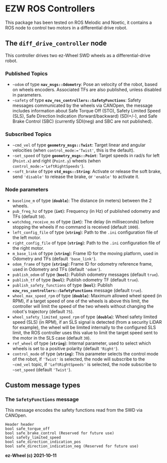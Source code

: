 # EZW ROS Controllers

This package has been tested on ROS Melodic and Noetic, it contains a ROS node to control two motors in a differential drive robot.


## The `diff_drive_controller` node

This controller drives two ez-Wheel SWD wheels as a differential-drive robot.


### Published Topics 

- `~odom` of type **`nav_msgs::Odometry`**: Pose an velocity of the robot, based on wheels encoders. Associated TFs are also published, unless disabled in parameters.
- `~safety` of type **`ezw_ros_controllers::SafetyFunctions`**: Safety messages communicated by the wheels via CANOpen, the message includes information about Safe Torque Off (STO), Safety Limited Speed (SLS), Safe Direction Indication (forward/backward) (SDI+/-), and Safe Brake Control (SBC) (currently SDI(neg) and SBC are not published).


### Subscribed Topics 

- `~cmd_vel` of type **`geometry_msgs::Twist`**: Target linear and angular velocities (when `control_mode:='Twist'`, this is the default).
- `~set_speed` of type **`geometry_msgs::Point`**: Target speeds in rad/s for left (`Point.x`) and right (`Point.y`) wheels (when `control_mode:='LeftRightSpeeds'`).
- `~soft_brake` of type **`std_msgs::String`**: Activate or release the soft brake, send `'disable'` to release the brake, or `'enable'` to activate it.


### Node parameters

- `baseline_m` of type (**`double`**): The distance (in meters) between the 2 wheels.
- `pub_freq_hz` of type (**`int`**): Frequency (in Hz) of published odometry and TFs (default `50`).
- `watchdog_receive_ms` of type (**`int`**): The delay (in milliseconds) before stopping the wheels if no command is received (default `1000`).
- `left_config_file` of type (**`string`**): Path to the `.ini` configuration file of the left motor.
- `right_config_file` of type (**`string`**): Path to the `.ini` configuration file of the right motor.
- `m_base_link` of type (**`string`**): Frame ID for the moving platform, used in Odometry and TFs (default `'base_link'`).
- `odom_frame` of type (**`string`**): Frame ID for odometry reference frame, used in Odometry and TFs (default `'odom'`).
- `publish_odom` of type (**`bool`**): Publish odometry messages (default `true`).
- `publish_tf` of type (**`bool`**): Publish odometry TF (default `true`).
- `publish_safety_functions` of type (**`bool`**): Publish **`ezw_ros_controllers::SafetyFunctions`** message (default `true`).
- `wheel_max_speed_rpm` of type (**`double`**): Maximum allowed wheel speed (in RPM), if a target speed of one of the wheels is above this limit, the controller will limit the speed of the two wheels without changing the robot's trajectory (default `75`).
- `wheel_safety_limited_speed_rpm` of type (**`double`**): Wheel safety limited speed (SLS) (in RPM), if an SLS signal is detected (from a security LiDAR for example), the wheel will be limited internally to the configured SLS limit, the ROS controller uses this value to limit the target speed sent to the motor in the SLS case (default `30`).
- `ref_wheel` of type (**`string`**): Internal parameter, used to select which wheels is set to a positive polarity (default `'Right'`).
- `control_mode` of type (**`string`**): This parameter selects the control mode of the robot, if `'Twist'` is selected, the node will subscribe to the `~cmd_vel` topic, if `'LeftRightSpeeds'` is selected, the node subscribe to `~set_speed` (default `'Twist'`).


## Custom message types
### The `SafetyFunctions` message
This message encodes the safety functions read from the SWD via CANOpen.

```
Header header
bool safe_torque_off
bool safe_brake_control (Reserved for future use)
bool safety_limited_speed
bool safe_direction_indication_pos
bool safe_direction_indication_neg (Reserved for future use)
```


**ez-Wheel (c) 2021-10-11**

